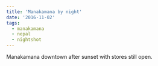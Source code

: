 ```yaml
---
title: 'Manakamana by night'
date: '2016-11-02'
tags:
  - manakamana
  - nepal
  - nightshot
---
```


Manakamana downtown after sunset with stores still open.
